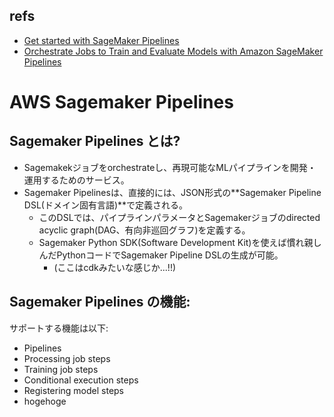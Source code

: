 ## refs

- [Get started with SageMaker Pipelines](https://sagemaker-examples.readthedocs.io/en/latest/sagemaker-pipelines/index.html)
- [Orchestrate Jobs to Train and Evaluate Models with Amazon SageMaker Pipelines](https://sagemaker-examples.readthedocs.io/en/latest/sagemaker-pipelines/tabular/abalone_build_train_deploy/sagemaker-pipelines-preprocess-train-evaluate-batch-transform.html)

# AWS Sagemaker Pipelines

## Sagemaker Pipelines とは?

- Sagemakekジョブをorchestrateし、再現可能なMLパイプラインを開発・運用するためのサービス。
- Sagemaker Pipelinesは、直接的には、JSON形式の**Sagemaker Pipeline DSL(ドメイン固有言語)**で定義される。
  - このDSLでは、パイプラインパラメータとSagemakerジョブのdirected acyclic graph(DAG、有向非巡回グラフ)を定義する。
  - Sagemaker Python SDK(Software Development Kit)を使えば慣れ親しんだPythonコードでSagemaker Pipeline DSLの生成が可能。
    - (ここはcdkみたいな感じか...!!)

## Sagemaker Pipelines の機能:

サポートする機能は以下:

- Pipelines
- Processing job steps
- Training job steps
- Conditional execution steps
- Registering model steps
- hogehoge
